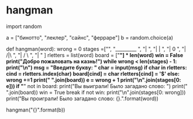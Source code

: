 # hangman

import random

a = ["бинотто", "леклер", "сайнс", "ферраре"]
b = random.choice(a)

def hangman(word):
    wrong = 0
    stages =["",
             "_________        ",
             "|                ",
             "|        |       ",
             "|        0       ",
             "|       /|\      ",
             "|       / \      ",
             "|                "
             ]
    rletters = list(word)
    board = ["__"] * len(word)
    win = False
    print("Добро пожаловать на казнь!")
    while wrong < len(stages) - 1:
        print("\n")
        msg = "Введите букву: "
        char = input(msg)
        if char in rletters:
            cind = rletters.index(char)
            board[cind] = char
            rletters[cind] = '$'
        else:
            wrong +=1
        print(" ".join(board))
        e = wrong + 1
        print("\n".join(stages[0: e]))
        if "__" not in board:
            print("Вы выиграли! Было загадано слово: ")
            print(" ".join(board))
            win = True
            break
    if not win:
        print("\n".join(stages[0: wrong]))
        print("Вы проиграли! Было загадано слово: {}.".format(word))



hangman("{}".format(b))
